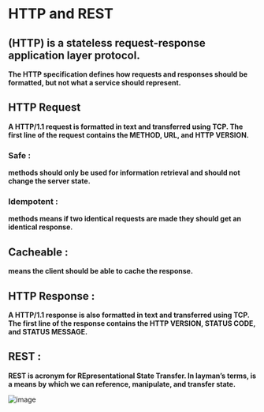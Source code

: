 # HTTP and REST
## (HTTP) is a stateless request-response application layer protocol.
**The HTTP specification defines how requests and responses should be formatted, but not what a service should represent.**

## HTTP Request 
**A HTTP/1.1 request is formatted in text and transferred using TCP. The first line of the request contains the METHOD, URL, and HTTP VERSION.**

### Safe :
**methods should only be used for information retrieval and should not change the server state.**
### Idempotent :
**methods means if two identical requests are made they should get an identical response.**
## Cacheable :
**means the client should be able to cache the response.**

## HTTP Response :
**A HTTP/1.1 response is also formatted in text and transferred using TCP. The first line of the response contains the HTTP VERSION, STATUS CODE, and STATUS MESSAGE.**

## REST :
**REST is acronym for REpresentational State Transfer. In layman’s terms, is a means by which we can reference, manipulate, and transfer state.**

![image](http://safehammad.com/wp-uploads/2010/10/json-rest3.png)
